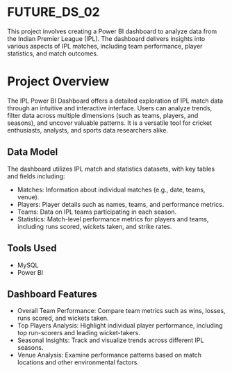 # FUTURE_DS_02
This project involves creating a Power BI dashboard to analyze data from the Indian Premier League (IPL). The dashboard delivers insights into various aspects of IPL matches, including team performance, player statistics, and match outcomes.

# Project Overview
The IPL Power BI Dashboard offers a detailed exploration of IPL match data through an intuitive and interactive interface. Users can analyze trends, filter data across multiple dimensions (such as teams, players, and seasons), and uncover valuable patterns. It is a versatile tool for cricket enthusiasts, analysts, and sports data researchers alike.

## Data Model
The dashboard utilizes IPL match and statistics datasets, with key tables and fields including:
- Matches: Information about individual matches (e.g., date, teams, venue).
- Players: Player details such as names, teams, and performance metrics.
- Teams: Data on IPL teams participating in each season.
- Statistics: Match-level performance metrics for players and teams, including runs scored, wickets taken, and strike rates.

## Tools Used
- MySQL
- Power BI

## Dashboard Features
- Overall Team Performance: Compare team metrics such as wins, losses, runs scored, and wickets taken.
- Top Players Analysis: Highlight individual player performance, including top run-scorers and leading wicket-takers.
- Seasonal Insights: Track and visualize trends across different IPL seasons.
- Venue Analysis: Examine performance patterns based on match locations and other environmental factors.
